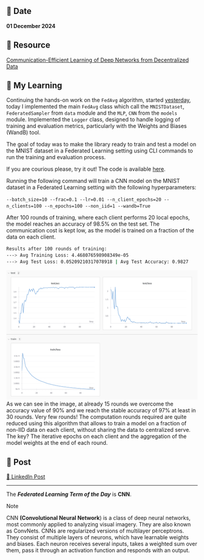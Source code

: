 ## 📅 Date
**01 December 2024**


## 📰 Resource
[Communication-Efficient Learning of Deep Networks from Decentralized Data](https://arxiv.org/pdf/1602.05629)


## 🔖 My Learning
Continuing the hands-on work on the `FedAvg` algorithm, started [yesterday](../day11/day11.md), today I implemented the main `FedAvg` class which call the `MNISTDataset`, `FederatedSampler` from `data` module and the `MLP`, `CNN` from the `models` module. Implemented the `Logger` class, designed to handle logging of training and evaluation metrics, particularly with the Weights and Biases (WandB) tool.

The goal of today was to make the library ready to train and test a model on the MNIST dataset in a Federated Learning setting using CLI commands to run the training and evaluation process. 

If you are courious please, try it out! The code is available [here](../day11/FedAvg/).

Running the following command will train a CNN model on the MNIST dataset in a Federated Learning setting with the following hyperparameters:  

`--batch_size=10 --frac=0.1 --lr=0.01 --n_client_epochs=20 --n_clients=100 --n_epochs=100 --non_iid=1 --wandb=True `

After 100 rounds of training, where each client performs 20 local epochs, the model reaches an accuracy of 98.5% on the test set. 
The communication cost is kept low, as the model is trained on a fraction of the data on each client.

```bash
Results after 100 rounds of training:
---> Avg Training Loss: 4.468076598908349e-05
---> Avg Test Loss: 0.05209210317078918 | Avg Test Accuracy: 0.9827
```

![Result with CNN and non-IID MNIST dataset](../images/Results_Exp_FedAvg_Wandb.png)
As we can see in the image, at already 15 rounds we overcome the accuracy value of 90% and we reach the stable accuracy of 97% at least in 30 rounds. Very few rounds! The computation rounds required are quite reduced using this algorithm that allows to train a model on a fraction of non-IID data on each client, without sharing the data to centralized serve. The key? The iterative epochs on each client and the aggregation of the model weights at the end of each round.

## 📮 Post 

[📘 LinkedIn Post](https://www.linkedin.com/posts/giuliagualtieri_30daysofflcode-fedavg-cnn-activity-7268906509764349953-VB1M?utm_source=share&utm_medium=member_desktop)

------
The _**Federated Learning Term of the Day**_ is **CNN**.
> [!NOTE]
>  CNN **(Convolutional Neural Network**) is a class of deep neural networks, most commonly applied to analyzing visual imagery. They are also known as ConvNets. CNNs are regularized versions of multilayer perceptrons. They consist of multiple layers of neurons, which have learnable weights and biases. Each neuron receives several inputs, takes a weighted sum over them, pass it through an activation function and responds with an output.
